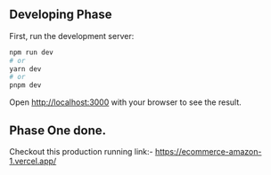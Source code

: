 
## Developing Phase

First, run the development server:

```bash
npm run dev
# or
yarn dev
# or
pnpm dev
```

Open [http://localhost:3000](http://localhost:3000) with your browser to see the result.

## Phase One done.
Checkout this production running link:- https://ecommerce-amazon-1.vercel.app/ 